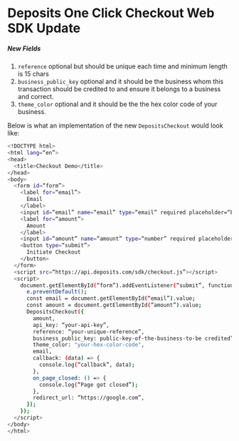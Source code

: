
# Deposits One Click Checkout Web SDK Update

##### New Fields
1. `reference` optional but should be unique  each time and minimum length is 15 chars
2. `business_public_key` optional and it should be the business whom this transaction should be credited to and ensure it belongs to a business and correct.
3. `theme_color` optional and it should be the the hex color code of your business. 

Below is what an implementation of the new `DepositsCheckout` would look like:

```sh
<!DOCTYPE html>
<html lang=“en”>
<head>
  <title>Checkout Demo</title>
</head>
<body>
  <form id=“form”>
    <label for=“email”>
      Email
    </label>
    <input id=“email” name=“email” type=“email” required placeholder=“Enter your email address” />
    <label for=“amount”>
      Amount
    </label>
    <input id=“amount” name=“amount” type=“number” required placeholder=“Enter a valid amount” />
    <button type=“submit”>
      Initiate Checkout
    </button>
  </form>
  <script src=“https://api.deposits.com/sdk/checkout.js”></script>
  <script>
    document.getElementById(“form”).addEventListener(“submit”, function (e) {
      e.preventDefault();
      const email = document.getElementById(“email”).value;
      const amount = document.getElementById(“amount”).value;
      DepositsCheckout({
        amount,
        api_key: “your-api-key”,
        reference: “your-unique-reference”,
        business_public_key: public-key-of-the-business-to-be credited”,
        theme_color: "your-hex-color-code",
        email,
        callback: (data) => {
          console.log(“callback”, data);
        },
        on_page_closed: () => {
          console.log(“Page got closed”);
        },
        redirect_url: “https://google.com”,
      });
    });
  </script>
</body>
</html>

```
